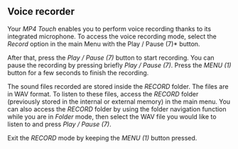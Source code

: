 ## Voice recorder

Your *MP4 Touch* enables you to perform voice recording thanks to its integrated microphone. To access the voice recording mode, select the *Record* option in the main Menu with the Play / Pause (7)* button.

After that, press the *Play / Pause (7)* button to start recording. You can pause the recording by pressing briefly *Play / Pause (7)*. Press the *MENU (1)* button for a few seconds to finish the recording.

The sound files recorded are stored inside the *RECORD* folder. The files are in WAV format. To listen to these files, access the *RECORD* folder (previously stored in the internal or external memory) in the main menu. You can also access the *RECORD* folder by using the folder navigation function while you are in *Folder* mode, then select the WAV file you would like to listen to and press *Play / Pause (7)*.

Exit the *RECORD* mode by keeping the *MENU (1)* button pressed.
